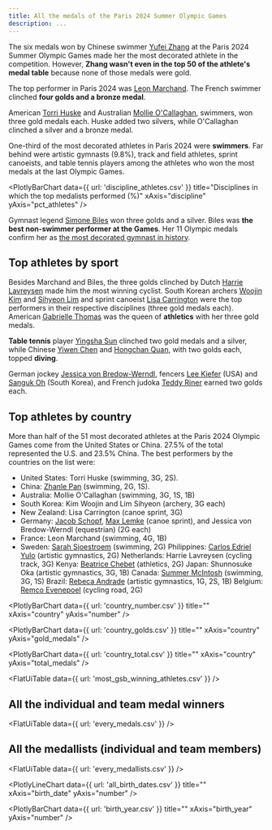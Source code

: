 ```yaml
---
title: All the medals of the Paris 2024 Summer Olympic Games
description: ...
---
```


The six medals won by Chinese swimmer [Yufei Zhang](https://olympics.com/en/athletes/yufei-zhang) at the Paris 2024 Summer Olympic Games made her the most decorated athlete in the competition. However, **Zhang wasn't even in the top 50 of the athlete's medal table** because none of those medals were gold.

The top performer in Paris 2024 was [Leon Marchand](https://olympics.com/en/athletes/leon-marchand). The French swimmer clinched **four golds and a bronze medal**.

American [Torri Huske](https://olympics.com/en/athletes/torri-huske) and Australian [Mollie O'Callaghan](https://olympics.com/en/athletes/mollie-o-callaghan), swimmers, won three gold medals each. Huske added two silvers, while O'Callaghan clinched a silver and a bronze medal. 

One-third of the most decorated athletes in Paris 2024 were **swimmers**. Far behind were artistic gymnasts (9.8%), track and field athletes, sprint canoeists, and table tennis players among the athletes who won the most medals at the last Olympic Games.

<PlotlyBarChart
  data={{
    url: 'discipline_athletes.csv'
  }}
  title="Disciplines in which the top medalists performed (%)"
  xAxis="discipline"
  yAxis="pct_athletes"
/>

Gymnast legend [Simone Biles](https://olympics.com/en/athletes/simone-biles) won three golds and a silver. Biles was **the best non-swimmer performer at the Games**. Her 11 Olympic medals confirm her as [the most decorated gymnast in history](https://www.washingtonpost.com/sports/olympics/2024/08/01/simone-biles-olympic-medals-count/).

## Top athletes by sport

Besides Marchand and Biles, the three golds clinched by Dutch [Harrie Lavreysen](https://olympics.com/en/athletes/harrie-lavreysen) made him the most winning cyclist. South Korean archers [Woojin Kim](https://olympics.com/en/athletes/woojin-kim) and [Sihyeon Lim](https://olympics.com/en/athletes/sihyeon-lim) and sprint canoeist [Lisa Carrington](https://olympics.com/en/athletes/lisa-carrington) were the top performers in their respective disciplines (three gold medals each). American [Gabrielle Thomas](https://olympics.com/en/athletes/gabrielle-thomas) was the queen of **athletics** with her three gold medals.

**Table tennis** player [Yingsha Sun](https://olympics.com/en/athletes/yingsha-sun) clinched two gold medals and a silver, while Chinese [Yiwen Chen](https://olympics.com/en/athletes/yiwen-chen) and [Hongchan Quan](https://olympics.com/en/athletes/hongchan-quan), with two golds each, topped **diving**.

German jockey [Jessica von Bredow-Werndl](https://olympics.com/en/athletes/jessica-von-bredow-werndl), fencers [Lee Kiefer](https://olympics.com/en/athletes/lee-kiefer) (USA) and [Sanguk Oh](https://olympics.com/en/athletes/sanguk-oh) (South Korea), and French judoka [Teddy Riner](https://olympics.com/en/athletes/teddy-riner) earned two golds each.

## Top athletes by country

More than half of the 51 most decorated athletes at the Paris 2024 Olympic Games come from the United States or China. 27.5% of the total represented the U.S. and 23.5% China. The best performers by the countries on the list were:

- United States: Torri Huske (swimming, 3G, 2S).
- China: [Zhanle Pan](https://olympics.com/en/athletes/zhanle-pan) (swimming, 2G, 1S).
- Australia: Mollie O'Callaghan (swimming, 3G, 1S, 1B)
- South Korea: Kim Woojin and Lim Sihyeon (archery, 3G each)
- New Zealand: Lisa Carrington (canoe sprint, 3G)
- Germany: [Jacob Schopf](https://olympics.com/en/athletes/jacob-schopf), [Max Lemke](https://olympics.com/en/athletes/max-lemke) (canoe sprint), and Jessica von Bredow-Werndl (equestrian) (2G each)
- France: Leon Marchand (swimming, 4G, 1B)
- Sweden: [Sarah Sjoestroem](https://olympics.com/en/athletes/sarah-sjoestroem) (swimming, 2G)
Philippines: [Carlos Edriel Yulo](https://olympics.com/en/athletes/carlos-edriel-yulo) (artistic gymnastics, 2G)
Netherlands: Harrie Lavreysen (cycling track, 3G)
Kenya: [Beatrice Chebet](https://olympics.com/en/athletes/beatrice-chebet) (athletics, 2G)
Japan: Shunnosuke Oka (artistic gymnastics, 3G, 1B)
Canada: [Summer McIntosh](https://olympics.com/en/athletes/summer-mcintosh) (swimming, 3G, 1S)
Brazil: [Rebeca Andrade](https://olympics.com/en/athletes/rebeca-andrade) (artistic gymnastics, 1G, 2S, 1B)
Belgium: [Remco Evenepoel](https://olympics.com/en/athletes/sarah-sjoestroemhttps://olympics.com/en/athletes/remco-evenepoel) (cycling road, 2G)

<PlotlyBarChart
  data={{
    url: 'country_number.csv'
  }}
  title=""
  xAxis="country"
  yAxis="number"
/>

<PlotlyBarChart
  data={{
    url: 'country_golds.csv'
  }}
  title=""
  xAxis="country"
  yAxis="gold_medals"
/>

<PlotlyBarChart
  data={{
    url: 'country_total.csv'
  }}
  title=""
  xAxis="country"
  yAxis="total_medals"
/>

<FlatUiTable
  data={{
    url: 'most_gsb_winning_athletes.csv'
  }}
 />

## All the individual and team medal winners

<FlatUiTable
  data={{
    url: 'every_medals.csv'
  }}
 />

 ## All the medallists (individual and team members)

 <FlatUiTable
  data={{
    url: 'every_medallists.csv'
  }}
 />

 <PlotlyLineChart
  data={{
    url: 'all_birth_dates.csv'
  }}
  title=""
  xAxis="birth_date"
  yAxis="number"
/>

 <PlotlyBarChart
  data={{
    url: 'birth_year.csv'
  }}
  title=""
  xAxis="birth_year"
  yAxis="number"
/>
